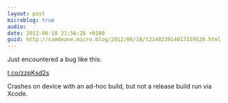 ```yaml
---
layout: post
microblog: true
audio: 
date: 2012-06-18 21:56:26 +0100
guid: http://samdeane.micro.blog/2012/06/18/t214823914017259520.html
---
```

Just encountered a bug like this:

[t.co/zzpKsd2s](http://t.co/zzpKsd2s)

Crashes on device with an ad-hoc build, but not a release build run via Xcode.
